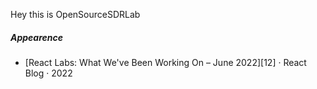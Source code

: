 Hey this is OpenSourceSDRLab

##### Appearence

- [React Labs: What We've Been Working On – June 2022][12] · React Blog · 2022
